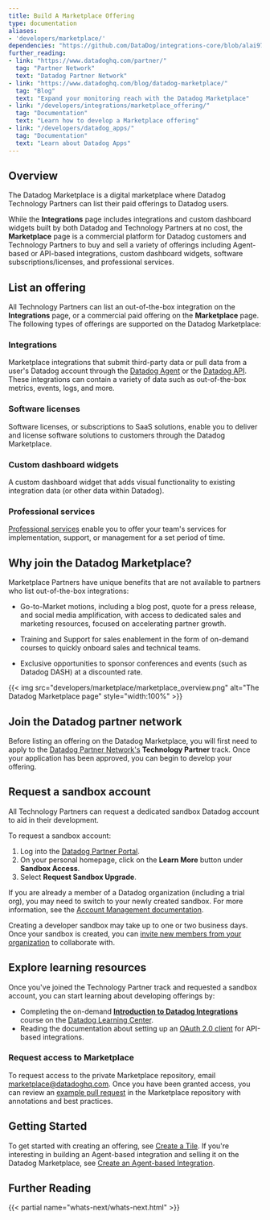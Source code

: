```yaml
---
title: Build A Marketplace Offering
type: documentation
aliases: 
- 'developers/marketplace/'
dependencies: "https://github.com/DataDog/integrations-core/blob/alai97/add-marketplace-documentation/docs/dev/marketplace_offering.md"
further_reading:
- link: "https://www.datadoghq.com/partner/"
  tag: "Partner Network"
  text: "Datadog Partner Network"
- link: "https://www.datadoghq.com/blog/datadog-marketplace/"
  tag: "Blog"
  text: "Expand your monitoring reach with the Datadog Marketplace"
- link: "/developers/integrations/marketplace_offering/"
  tag: "Documentation"
  text: "Learn how to develop a Marketplace offering"
- link: "/developers/datadog_apps/"
  tag: "Documentation"
  text: "Learn about Datadog Apps"
---
```


## Overview

The Datadog Marketplace is a digital marketplace where Datadog Technology Partners can list their paid offerings to Datadog users.  

While the **Integrations** page includes integrations and custom dashboard widgets built by both Datadog and Technology Partners at no cost, the **Marketplace** page is a commercial platform for Datadog customers and Technology Partners to buy and sell a variety of offerings including Agent-based or API-based integrations, custom dashboard widgets, software subscriptions/licenses, and professional services.

## List an offering 

All Technology Partners can list an out-of-the-box integration on the **Integrations** page, or a commercial paid offering on the **Marketplace** page. The following types of offerings are supported on the Datadog Marketplace:

### Integrations
Marketplace integrations that submit third-party data or pull data from a user's Datadog account through the [Datadog Agent][15] or the [Datadog API][16]. These integrations can contain a variety of data such as out-of-the-box metrics, events, logs, and more.

### Software licenses
Software licenses, or subscriptions to SaaS solutions, enable you to deliver and license software solutions to customers through the Datadog Marketplace.

### Custom dashboard widgets
A custom dashboard widget that adds visual functionality to existing integration data (or other data within Datadog).

### Professional services
[Professional services][18] enable you to offer your team's services for implementation, support, or management for a set period of time.

## Why join the Datadog Marketplace? 

Marketplace Partners have unique benefits that are not available to partners who list out-of-the-box integrations:
 
  - Go-to-Market motions, including a blog post, quote for a press release, and social media amplification, with access to dedicated sales and marketing resources, focused on accelerating partner growth. 

  - Training and Support for sales enablement in the form of on-demand courses to quickly onboard sales and technical teams.

  - Exclusive opportunities to sponsor conferences and events (such as Datadog DASH) at a discounted rate.

{{< img src="developers/marketplace/marketplace_overview.png" alt="The Datadog Marketplace page" style="width:100%" >}}

## Join the Datadog partner network

Before listing an offering on the Datadog Marketplace, you will first need to apply to the [Datadog Partner Network's][3] **Technology Partner** track. Once your application has been approved, you can begin to develop your offering.

## Request a sandbox account

All Technology Partners can request a dedicated sandbox Datadog account to aid in their development.

To request a sandbox account:

1. Log into the [Datadog Partner Portal][6].
2. On your personal homepage, click on the **Learn More** button under **Sandbox Access**.
3. Select **Request Sandbox Upgrade**.

<div class="alert alert-info">If you are already a member of a Datadog organization (including a trial org), you may need to switch to your newly created sandbox. For more information, see the <a href="https://docs.datadoghq.com/account_management/org_switching/">Account Management documentation</a>.</div>

Creating a developer sandbox may take up to one or two business days. Once your sandbox is created, you can [invite new members from your organization][7] to collaborate with.

## Explore learning resources

Once you've joined the Technology Partner track and requested a sandbox account, you can start learning about developing offerings by:

* Completing the on-demand [**Introduction to Datadog Integrations**][8] course on the [Datadog Learning Center][9].
* Reading the documentation about setting up an [OAuth 2.0 client][11] for API-based integrations.


### Request access to Marketplace

To request access to the private Marketplace repository, email <a href="mailto:marketplace@datadoghq.com">marketplace@datadoghq.com</a>. Once you have been granted access, you can review an [example pull request][12] in the Marketplace repository with annotations and best practices.

## Getting Started
To get started with creating an offering, see [Create a Tile][13]. If you're interesting in building an Agent-based integration and selling it on the Datadog Marketplace, see [Create an Agent-based Integration][19].

## Further Reading

{{< partial name="whats-next/whats-next.html" >}}

[1]: https://app.datadoghq.com/integrations
[2]: https://app.datadoghq.com/marketplace
[3]: https://partners.datadoghq.com/
[4]: https://docs.datadoghq.com/developers/integrations/new_check_howto/
[5]: https://docs.datadoghq.com/developers/datadog_apps
[6]: https://partners.datadoghq.com/English/
[7]: /account_management/users/#add-new-members-and-manage-invites
[8]: https://learn.datadoghq.com/courses/intro-to-integrations
[9]: https://learn.datadoghq.com/
[10]: https://chat.datadoghq.com/
[11]: https://docs.datadoghq.com/developers/authorization/
[12]: https://github.com/DataDog/marketplace/pull/107
[13]: https://docs.datadoghq.com/developers/integrations/create_a_tile
[14]: https://docs.datadoghq.com/developers/integrations/api_integration/
[15]: https://docs.datadoghq.com/integrations/create_a_tile/#agent-based-integrations
[16]: https://docs.datadoghq.com/integrations/create_a_tile/#rest-api-integrations
[17]: https://docs.datadoghq.com/integrations/create_a_tile/#datadog-apps
[18]: https://docs.datadoghq.com/integrations/create_a_tile/#saas-license-or-professional-service-offerings
[19]: https://docs.datadoghq.com/developers/integrations/agent_integration
